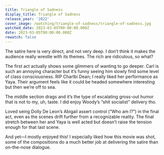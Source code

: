 ```yaml
---
title: Triangle of Sadness
display_title: Triangle of Sadness
release_year: '2022'
cover_image: /watching/triangle-of-sadness/triangle-of-sadness.jpg
watched_date: 2023-03-05T00:00:00.000Z
date: 2023-03-05T00:00:00.000Z
rewatch: false
---
```

The satire here is very direct, and not very deep. I don’t think it makes the audience really wrestle with its themes. The rich are ridiculous, so what?

The first act actually shows some glimmers of wanting to go deeper. Carl is such an annoying character but it’s funny seeing him slowly find some level of class consciousness. RIP Charlbi Dean; I really liked her performance as Yaya. Their argument feels like it could be headed somewhere interesting but then we’re off to sea. 

The middle section drags and it’s the type of escalating gross-out humor that is not to my, uh, taste. I did enjoy Woody’s “shit socialist” delivery tho.

Loved seing Dolly De Leon’s Abigail assert control (“Who am I?”) in the final act, even as the scenes drift further from a recognizable reality. The final stretch between her and Yaya is well acted but doesn’t raise the tension enough for that last scene.

And yet—I mostly enjoyed this! I especially liked how this movie was shot, some of the compositions do a much better job at delivering the satire than on-the-nose dialogue.
